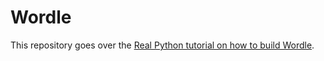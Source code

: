 # Wordle

This repository goes over the [Real Python tutorial on how to build Wordle](https://realpython.com/python-wordle-clone/).
